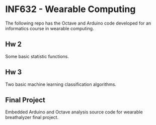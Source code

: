 # INF632 - Wearable Computing
The following repo has the Octave and Arduino code developed for an informatics course in wearable computing.

## Hw 2
Some basic statistic functions.

## Hw 3
Two basic machine learning classification algorithms.

## Final Project
Embedded Arduino and Octave analysis source code for wearable breathalyzer final project.
